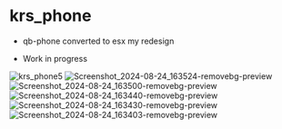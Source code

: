 # krs_phone

* qb-phone converted to esx my redesign

* Work in progress

![krs_phone5](https://github.com/user-attachments/assets/9303fecf-eace-40de-b7ed-617b058f1318)
![Screenshot_2024-08-24_163524-removebg-preview](https://github.com/user-attachments/assets/b56cf6c2-9661-4eb8-a6ce-e159463e900d)
![Screenshot_2024-08-24_163500-removebg-preview](https://github.com/user-attachments/assets/0417edce-0556-4679-9637-682deefb743b)
![Screenshot_2024-08-24_163440-removebg-preview](https://github.com/user-attachments/assets/5c71bb91-bd5f-40d7-a257-f92eb198873b)
![Screenshot_2024-08-24_163430-removebg-preview](https://github.com/user-attachments/assets/cb9efd04-1360-4fab-b385-b5f1a50a24f0)
![Screenshot_2024-08-24_163403-removebg-preview](https://github.com/user-attachments/assets/25574515-0799-488b-8ef8-d64c90d6cd26)

